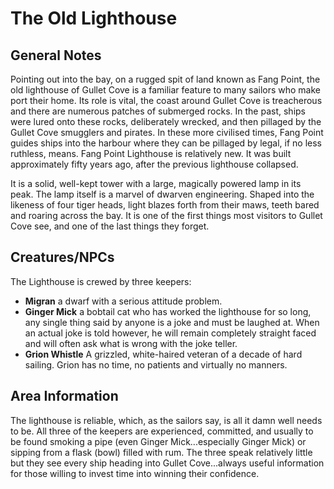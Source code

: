 # The Old Lighthouse

## General Notes

Pointing out into the bay, on a rugged spit of land known as Fang Point, the old lighthouse of Gullet Cove is a familiar feature to many sailors who make port their home. Its role is vital, the coast around Gullet Cove is treacherous and there are numerous patches of submerged rocks. In the past, ships were lured onto these rocks, deliberately wrecked, and then pillaged by the Gullet Cove smugglers and pirates. In these more civilised times, Fang Point guides ships into the harbour where they can be pillaged by legal, if no less ruthless, means. Fang Point Lighthouse is relatively new. It was built approximately fifty years ago, after the previous lighthouse collapsed.

It is a solid, well-kept tower with a large, magically powered lamp in its peak. The lamp itself is a marvel of dwarven engineering. Shaped into the likeness of four tiger heads, light blazes forth from their maws, teeth bared and roaring across the bay. It is one of the first things most visitors to Gullet Cove see, and one of the last things they forget.

## Creatures/NPCs

The Lighthouse is crewed by three keepers:

- **Migran** a dwarf with a serious attitude problem.
- **Ginger Mick** a bobtail cat who has worked the lighthouse for so long, any single thing said by anyone is a joke and must be laughed at. When an actual joke is told however, he will remain completely straight faced and will often ask what is wrong with the joke teller.
- **Grion Whistle** A grizzled, white-haired veteran of a decade of hard sailing. Grion has no time, no patients and virtually no manners.

## Area Information

The lighthouse is reliable, which, as the sailors say, is all it damn well needs to be. All three of the keepers are experienced, committed, and usually to be found smoking a pipe (even Ginger Mick...especially Ginger Mick) or sipping from a flask (bowl) filled with rum. The three speak relatively little but they see every ship heading into Gullet Cove...always useful information for those willing to invest time into winning their confidence.
